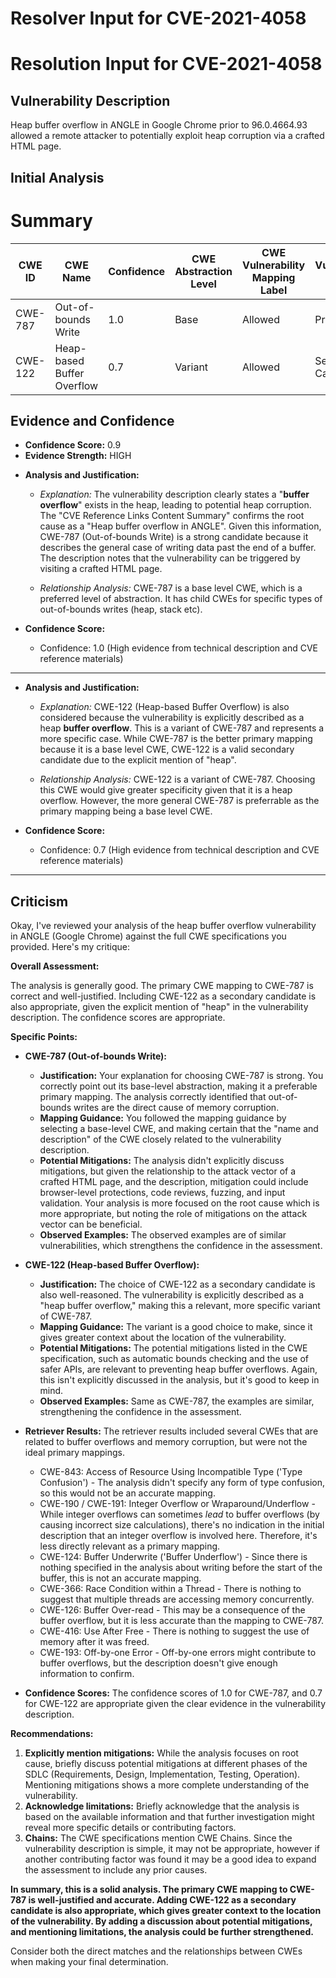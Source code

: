 # Resolver Input for CVE-2021-4058

# Resolution Input for CVE-2021-4058

## Vulnerability Description
Heap buffer overflow in ANGLE in Google Chrome prior to 96.0.4664.93 allowed a remote attacker to potentially exploit heap corruption via a crafted HTML page.

## Initial Analysis
# Summary
| CWE ID | CWE Name | Confidence | CWE Abstraction Level | CWE Vulnerability Mapping Label | CWE-Vulnerability Mapping Notes |
|---|---|---|---|---|---|
| CWE-787 | Out-of-bounds Write | 1.0 | Base | Allowed | Primary CWE |
| CWE-122 | Heap-based Buffer Overflow | 0.7 | Variant | Allowed | Secondary Candidate |

## Evidence and Confidence

*   **Confidence Score:** 0.9
*   **Evidence Strength:** HIGH

- **Analysis and Justification:**  
  - *Explanation:* The vulnerability description clearly states a "**buffer overflow**" exists in the heap, leading to potential heap corruption. The "CVE Reference Links Content Summary" confirms the root cause as a "Heap buffer overflow in ANGLE". Given this information, CWE-787 (Out-of-bounds Write) is a strong candidate because it describes the general case of writing data past the end of a buffer. The description notes that the vulnerability can be triggered by visiting a crafted HTML page.
  
  - *Relationship Analysis:* CWE-787 is a base level CWE, which is a preferred level of abstraction. It has child CWEs for specific types of out-of-bounds writes (heap, stack etc).

- **Confidence Score:**  
  - Confidence: 1.0 (High evidence from technical description and CVE reference materials)

---

- **Analysis and Justification:**  
  - *Explanation:* CWE-122 (Heap-based Buffer Overflow) is also considered because the vulnerability is explicitly described as a heap **buffer overflow**. This is a variant of CWE-787 and represents a more specific case. While CWE-787 is the better primary mapping because it is a base level CWE, CWE-122 is a valid secondary candidate due to the explicit mention of "heap".
  
  - *Relationship Analysis:* CWE-122 is a variant of CWE-787. Choosing this CWE would give greater specificity given that it is a heap overflow. However, the more general CWE-787 is preferrable as the primary mapping being a base level CWE.

- **Confidence Score:**  
  - Confidence: 0.7 (High evidence from technical description and CVE reference materials)

---

## Criticism
Okay, I've reviewed your analysis of the heap buffer overflow vulnerability in ANGLE (Google Chrome) against the full CWE specifications you provided. Here's my critique:

**Overall Assessment:**

The analysis is generally good.  The primary CWE mapping to CWE-787 is correct and well-justified. Including CWE-122 as a secondary candidate is also appropriate, given the explicit mention of "heap" in the vulnerability description. The confidence scores are appropriate.

**Specific Points:**

*   **CWE-787 (Out-of-bounds Write):**
    *   **Justification:** Your explanation for choosing CWE-787 is strong. You correctly point out its base-level abstraction, making it a preferable primary mapping. The analysis correctly identified that out-of-bounds writes are the direct cause of memory corruption.
    *   **Mapping Guidance:** You followed the mapping guidance by selecting a base-level CWE, and making certain that the "name and description" of the CWE closely related to the vulnerability description.
    *   **Potential Mitigations:** The analysis didn't explicitly discuss mitigations, but given the relationship to the attack vector of a crafted HTML page, and the description, mitigation could include browser-level protections, code reviews, fuzzing, and input validation. Your analysis is more focused on the root cause which is more appropriate, but noting the role of mitigations on the attack vector can be beneficial.
    *   **Observed Examples:** The observed examples are of similar vulnerabilities, which strengthens the confidence in the assessment.

*   **CWE-122 (Heap-based Buffer Overflow):**
    *   **Justification:** The choice of CWE-122 as a secondary candidate is also well-reasoned. The vulnerability is explicitly described as a "heap buffer overflow," making this a relevant, more specific variant of CWE-787.
    *   **Mapping Guidance:** The variant is a good choice to make, since it gives greater context about the location of the vulnerability.
    *   **Potential Mitigations:** The potential mitigations listed in the CWE specification, such as automatic bounds checking and the use of safer APIs, are relevant to preventing heap buffer overflows. Again, this isn't explicitly discussed in the analysis, but it's good to keep in mind.
    *   **Observed Examples:** Same as CWE-787, the examples are similar, strengthening the confidence in the assessment.

*   **Retriever Results:** The retriever results included several CWEs that are related to buffer overflows and memory corruption, but were not the ideal primary mappings.
    *   CWE-843: Access of Resource Using Incompatible Type ('Type Confusion') - The analysis didn't specify any form of type confusion, so this would not be an accurate mapping.
    *   CWE-190 / CWE-191: Integer Overflow or Wraparound/Underflow - While integer overflows can sometimes *lead* to buffer overflows (by causing incorrect size calculations), there's no indication in the initial description that an integer overflow is involved here. Therefore, it's less directly relevant as a primary mapping.
    *   CWE-124: Buffer Underwrite ('Buffer Underflow') - Since there is nothing specified in the analysis about writing before the start of the buffer, this is not an accurate mapping.
    *   CWE-366: Race Condition within a Thread - There is nothing to suggest that multiple threads are accessing memory concurrently.
    *   CWE-126: Buffer Over-read - This may be a consequence of the buffer overflow, but it is less accurate than the mapping to CWE-787.
    *   CWE-416: Use After Free - There is nothing to suggest the use of memory after it was freed.
    *   CWE-193: Off-by-one Error - Off-by-one errors might contribute to buffer overflows, but the description doesn't give enough information to confirm.

*   **Confidence Scores:**  The confidence scores of 1.0 for CWE-787, and 0.7 for CWE-122 are appropriate given the clear evidence in the vulnerability description.

**Recommendations:**

1.  **Explicitly mention mitigations:** While the analysis focuses on root cause, briefly discuss potential mitigations at different phases of the SDLC (Requirements, Design, Implementation, Testing, Operation). Mentioning mitigations shows a more complete understanding of the vulnerability.
2.  **Acknowledge limitations:** Briefly acknowledge that the analysis is based on the available information and that further investigation might reveal more specific details or contributing factors.
3.  **Chains:** The CWE specifications mention CWE Chains. Since the vulnerability description is simple, it may not be appropriate, however if another contributing factor was found it may be a good idea to expand the assessment to include any prior causes.

**In summary, this is a solid analysis. The primary CWE mapping to CWE-787 is well-justified and accurate. Adding CWE-122 as a secondary candidate is also appropriate, which gives greater context to the location of the vulnerability. By adding a discussion about potential mitigations, and mentioning limitations, the analysis could be further strengthened.**

Consider both the direct matches and the relationships between CWEs
when making your final determination.
        